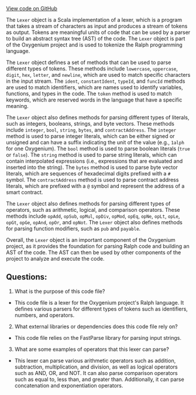 [View code on GitHub](https://github.com/oxygenium/oxygenium/ralph/src/main/scala/org/oxygenium/ralph/Lexer.scala)

The `Lexer` object is a Scala implementation of a lexer, which is a program that takes a stream of characters as input and produces a stream of tokens as output. Tokens are meaningful units of code that can be used by a parser to build an abstract syntax tree (AST) of the code. The `Lexer` object is part of the Oxygenium project and is used to tokenize the Ralph programming language.

The `Lexer` object defines a set of methods that can be used to parse different types of tokens. These methods include `lowercase`, `uppercase`, `digit`, `hex`, `letter`, and `newline`, which are used to match specific characters in the input stream. The `ident`, `constantIdent`, `typeId`, and `funcId` methods are used to match identifiers, which are names used to identify variables, functions, and types in the code. The `token` method is used to match keywords, which are reserved words in the language that have a specific meaning.

The `Lexer` object also defines methods for parsing different types of literals, such as integers, booleans, strings, and byte vectors. These methods include `integer`, `bool`, `string`, `bytes`, and `contractAddress`. The `integer` method is used to parse integer literals, which can be either signed or unsigned and can have a suffix indicating the unit of the value (e.g., `1alph` for one Oxygenium). The `bool` method is used to parse boolean literals (`true` or `false`). The `string` method is used to parse string literals, which can contain interpolated expressions (i.e., expressions that are evaluated and inserted into the string). The `bytes` method is used to parse byte vector literals, which are sequences of hexadecimal digits prefixed with a `#` symbol. The `contractAddress` method is used to parse contract address literals, which are prefixed with a `@` symbol and represent the address of a smart contract.

The `Lexer` object also defines methods for parsing different types of operators, such as arithmetic, logical, and comparison operators. These methods include `opAdd`, `opSub`, `opMul`, `opDiv`, `opMod`, `opEq`, `opNe`, `opLt`, `opLe`, `opGt`, `opGe`, `opAnd`, `opOr`, and `opNot`. The `Lexer` object also defines methods for parsing function modifiers, such as `pub` and `payable`.

Overall, the `Lexer` object is an important component of the Oxygenium project, as it provides the foundation for parsing Ralph code and building an AST of the code. The AST can then be used by other components of the project to analyze and execute the code.
## Questions: 
 1. What is the purpose of this code file?
- This code file is a lexer for the Oxygenium project's Ralph language. It defines various parsers for different types of tokens such as identifiers, numbers, and operators.

2. What external libraries or dependencies does this code file rely on?
- This code file relies on the FastParse library for parsing input strings.

3. What are some examples of operators that this lexer can parse?
- This lexer can parse various arithmetic operators such as addition, subtraction, multiplication, and division, as well as logical operators such as AND, OR, and NOT. It can also parse comparison operators such as equal to, less than, and greater than. Additionally, it can parse concatenation and exponentiation operators.